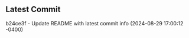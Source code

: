 
## Latest Commit
b24ce3f - Update README with latest commit info (2024-08-29 17:00:12 -0400) <Yunxi-Zhou>
